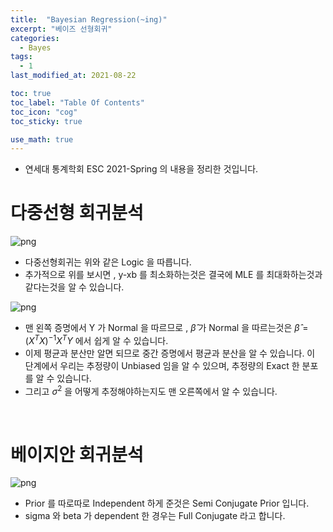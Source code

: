 ```yaml
---
title:  "Bayesian Regression(~ing)"
excerpt: "베이즈 선형회귀"
categories:
  - Bayes
tags:
  - 1
last_modified_at: 2021-08-22

toc: true
toc_label: "Table Of Contents"
toc_icon: "cog"
toc_sticky: true

use_math: true
---
```


- 연세대 통계학회 ESC 2021-Spring 의 내용을 정리한 것입니다.

# 다중선형 회귀분석

![png](/assets/images/Stat/45_1.jpg)

- 다중선형회귀는 위와 같은 Logic 을 따릅니다.
- 추가적으로 위를 보시면 , y-xb 를 최소화하는것은 결국에 MLE 를 최대화하는것과 같다는것을 알 수 있습니다.

![png](/assets/images/Stat/45_2.jpg)

- 맨 왼쪽 증명에서 Y 가 Normal 을 따르므로 ,  $\hat \beta$ 가 Normal 을 따르는것은 $\hat\beta = (X^TX)^{-1} X^T Y$ 에서 쉽게 알 수 있습니다.
- 이제 평균과 분산만 알면 되므로 중간 증명에서 평균과 분산을 알 수 있습니다. 이 단계에서 우리는 추정량이 Unbiased 임을 알 수 있으며, 추정량의 Exact 한 분포를 알 수 있습니다.
- 그리고 $\sigma^2$ 을 어떻게 추정해야하는지도 맨 오른쪽에서 알 수 있습니다.

<br>

# 베이지안 회귀분석

![png](/assets/images/Stat/45_3.jpg)

- Prior 를 따로따로 Independent 하게 준것은 Semi Conjugate Prior 입니다.
- sigma 와 beta 가 dependent 한 경우는 Full Conjugate 라고 합니다.
